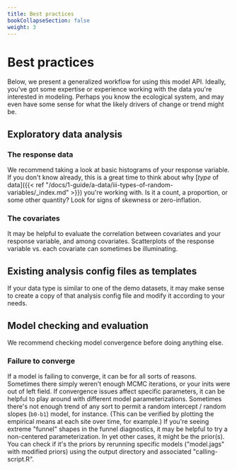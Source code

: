 ```yaml
---
title: Best practices
bookCollapseSection: false
weight: 3
---
```


# Best practices
Below, we present a generalized workflow for using this model API. Ideally, you've got some expertise or experience working with the data you're interested in modeling. Perhaps you know the ecological system, and may even have some sense for what the likely drivers of change or trend might be. 

## Exploratory data analysis

### The response data
We recommend taking a look at basic histograms of your response variable. If you don't know already, this is a great time to think about why [_type_ of data]({{< ref "/docs/1-guide/a-data/iii-types-of-random-variables/_index.md" >}}) you're working with. Is it a count, a proportion, or some other quantity? Look for signs of skewness or zero-inflation.

### The covariates
It may be helpful to evaluate the correlation between covariates and your response variable, and among covariates. Scatterplots of the response variable vs. each covariate can sometimes be illuminating.

## Existing analysis config files as templates
If your data type is similar to one of the demo datasets, it may make sense to create a copy of that analysis config file and modify it according to your needs.

## Model checking and evaluation
We recommend checking model convergence before doing anything else. 

### Failure to converge
If a model is failing to converge, it can be for all sorts of reasons. Sometimes there simply weren't enough MCMC iterations, or your inits were out of left field. If convergence issues affect specific parameters, it can be helpful to play around with different model parameterizations. Sometimes there's not enough trend of any sort to permit a random intercept / random slopes (`b0-b1`) model, for instance. (This can be verified by plotting the empirical means at each site over time, for example.) If you're seeing extreme "funnel" shapes in the funnel diagnostics, it may be helpful to try a non-centered parameterization. In yet other cases, it might be the prior(s). You can check if it's the priors by rerunning specific models ("model.jags" with modified priors) using the output directory and associated "calling-script.R".